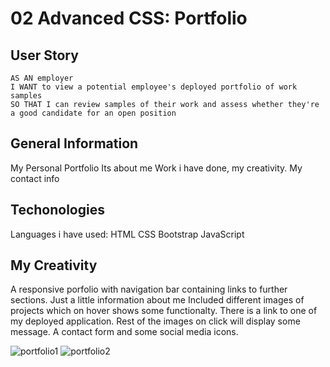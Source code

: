 
# 02 Advanced CSS: Portfolio
## User Story

```
AS AN employer
I WANT to view a potential employee's deployed portfolio of work samples
SO THAT I can review samples of their work and assess whether they're a good candidate for an open position
```
## General Information

My Personal Portfolio
Its about me
Work i have done, my creativity.
My contact info

## Techonologies
Languages i have used:
HTML
CSS
Bootstrap
JavaScript

## My Creativity
A responsive porfolio with navigation bar containing links to further sections.
Just a little information about me
Included different images of projects which on hover shows some functionalty.
There is a link to one of my deployed application.
Rest of the images on click will display some message.
A contact form and some social media icons.

![portfolio1](https://user-images.githubusercontent.com/103732777/169782298-4ccdf453-2d7c-4817-b3b8-deec3a754d21.png)
![portfolio2](https://user-images.githubusercontent.com/103732777/169782326-9645c990-2012-4867-a430-b07789d4d0ef.png)


